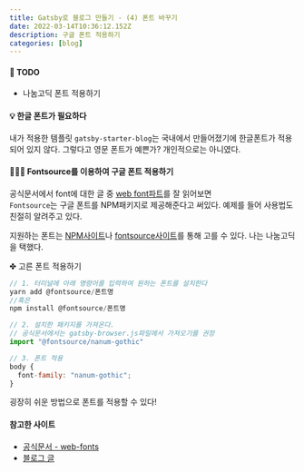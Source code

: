 ```yaml
---
title: Gatsby로 블로그 만들기 - (4) 폰트 바꾸기
date: 2022-03-14T10:36:12.152Z
description: 구글 폰트 적용하기
categories: [blog]
---
```


#### 🚩 TODO

- 나눔고딕 폰트 적용하기

#### 💡 한글 폰트가 필요하다

내가 적용한 템플릿 `gatsby-starter-blog`는 국내에서 만들어졌기에 한글폰트가 적용되어 있지 않다. 그렇다고 영문 폰트가 예쁜가? 개인적으로는 아니였다.

#### 👩🏻‍💻 Fontsource를 이용하여 구글 폰트 적용하기

공식문서에서 font에 대한 글 중 <a  href="https://www.gatsbyjs.com/docs/how-to/styling/using-web-fonts/#self-host-google-fonts-with-fontsource" target="_blank" rel="noopener noreferrer">web font파트</a>를 잘 읽어보면<br>
`Fontsource`는 구글 폰트를 NPM패키지로 제공해준다고 써있다. 예제를 들어 사용법도 친절히 알려주고 있다.

지원하는 폰트는 <a href="https://www.npmjs.com/search?q=fontsource" target="_blank" rel="noopener noreferrer">NPM사이트</a>나 <a href="https://fontsource.org/fonts" target="_blank" rel="noopener noreferrer">fontsource사이트</a>를 통해 고를 수 있다. 나는 나눔고딕을 택했다.

✤ 고른 폰트 적용하기

```jsx
// 1. 터미널에 아래 명령어를 입력하여 원하는 폰트를 설치한다
yarn add @fontsource/폰트명
//혹은
npm install @fontsource/폰트명

```

```jsx
// 2. 설치한 패키지를 가져온다.
// 공식문서에서는 gatsby-browser.js파일에서 가져오기를 권장
import "@fontsource/nanum-gothic"
```

```jsx
// 3. 폰트 적용
body {
  font-family: "nanum-gothic";
}
```

굉장히 쉬운 방법으로 폰트를 적용할 수 있다!

#### 참고한 사이트

- <a href="https://www.gatsbyjs.com/docs/how-to/styling/using-web-fonts/" target="_blank" rel="noopener noreferrer">공식문서 - web-fonts</a>
- <a href="https://soopdop.github.io/2020/11/25/change-font-in-gatsby/" target="_blank" rel="noopener noreferrer">블로그 글 </a>
